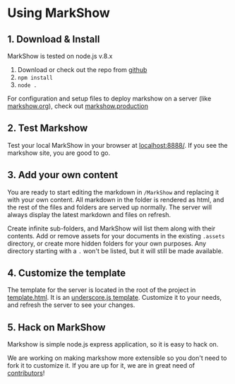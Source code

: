 # Using MarkShow

## 1. Download & Install

MarkShow is tested on node.js v.8.x

1. Download or check out the repo from [github](https://github.com/ericvicenti/markshow)
2. `npm install`
3. `node .`

For configuration and setup files to deploy markshow on a server (like [markshow.org](markshow.org)), check out [markshow.production](https://github.com/ericvicenti/markshow.production)


## 2. Test Markshow

Test your local MarkShow in your browser at [localhost:8888/](http://localhost:8888/). If you see the markshow site, you are good to go.

## 3. Add your own content

You are ready to start editing the markdown in `/MarkShow` and replacing it with your own content. All markdown in the folder is rendered as html, and the rest of the files and folders are served up normally. The server will always display the latest markdown and files on refresh.

Create infinite sub-folders, and MarkShow will list them along with their contents. Add or remove assets for your documents in the existing `.assets` directory, or create more hidden folders for your own purposes. Any directory starting with a `.` won't be listed, but it will still be made available.


## 4. Customize the template

The template for the server is located in the root of the project in [template.html](https://github.com/ericvicenti/markshow/blob/master/template.html). It is an [underscore.js template](http://underscorejs.org/#template). Customize it to your needs, and refresh the server to see your changes.

## 5. Hack on MarkShow

Markshow is simple node.js express application, so it is easy to hack on.

We are working on making markshow more extensible so you don't need to fork it to customize it. If you are up for it, we are in great need of [contributors](/Contributing)!